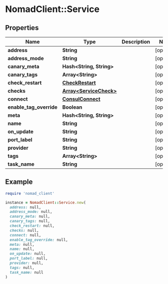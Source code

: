 # NomadClient::Service

## Properties

| Name | Type | Description | Notes |
| ---- | ---- | ----------- | ----- |
| **address** | **String** |  | [optional] |
| **address_mode** | **String** |  | [optional] |
| **canary_meta** | **Hash&lt;String, String&gt;** |  | [optional] |
| **canary_tags** | **Array&lt;String&gt;** |  | [optional] |
| **check_restart** | [**CheckRestart**](CheckRestart.md) |  | [optional] |
| **checks** | [**Array&lt;ServiceCheck&gt;**](ServiceCheck.md) |  | [optional] |
| **connect** | [**ConsulConnect**](ConsulConnect.md) |  | [optional] |
| **enable_tag_override** | **Boolean** |  | [optional] |
| **meta** | **Hash&lt;String, String&gt;** |  | [optional] |
| **name** | **String** |  | [optional] |
| **on_update** | **String** |  | [optional] |
| **port_label** | **String** |  | [optional] |
| **provider** | **String** |  | [optional] |
| **tags** | **Array&lt;String&gt;** |  | [optional] |
| **task_name** | **String** |  | [optional] |

## Example

```ruby
require 'nomad_client'

instance = NomadClient::Service.new(
  address: null,
  address_mode: null,
  canary_meta: null,
  canary_tags: null,
  check_restart: null,
  checks: null,
  connect: null,
  enable_tag_override: null,
  meta: null,
  name: null,
  on_update: null,
  port_label: null,
  provider: null,
  tags: null,
  task_name: null
)
```

